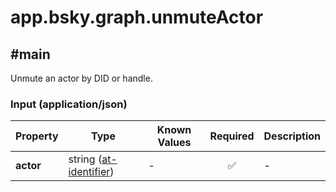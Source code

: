 # app.bsky.graph.unmuteActor

## #main

Unmute an actor by DID or handle.

### Input (application/json)

| Property | Type | Known Values | Required | Description |
| --- | --- | --- | :---: | --- |
| **actor** | string ([at-identifier](https://atproto.com/specs/lexicon#at-identifier)) | - | ✅ | - |

